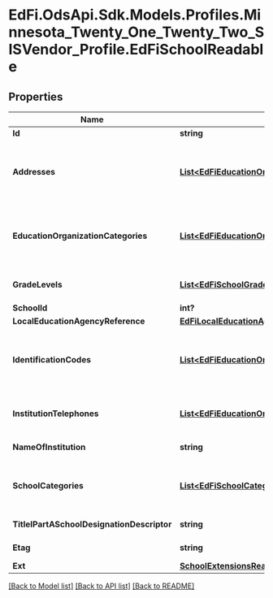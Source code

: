 # EdFi.OdsApi.Sdk.Models.Profiles.Minnesota_Twenty_One_Twenty_Two_SISVendor_Profile.EdFiSchoolReadable
## Properties

Name | Type | Description | Notes
------------ | ------------- | ------------- | -------------
**Id** | **string** |  | 
**Addresses** | [**List&lt;EdFiEducationOrganizationAddressSchoolReadable&gt;**](EdFiEducationOrganizationAddressSchoolReadable.md) | An unordered collection of educationOrganizationAddresses. The set of elements that describes the physical location of the education entity, including the street address, city, state, ZIP code, and ZIP code + 4. | 
**EducationOrganizationCategories** | [**List&lt;EdFiEducationOrganizationCategorySchoolReadable&gt;**](EdFiEducationOrganizationCategorySchoolReadable.md) | An unordered collection of educationOrganizationCategories. The classification of the education agency within the geographic boundaries of a state according to the level of administrative and operational control granted by the state. | 
**GradeLevels** | [**List&lt;EdFiSchoolGradeLevelReadable&gt;**](EdFiSchoolGradeLevelReadable.md) | An unordered collection of schoolGradeLevels. The grade levels served at the school. | 
**SchoolId** | **int?** | The identifier assigned to a school. | 
**LocalEducationAgencyReference** | [**EdFiLocalEducationAgencyReference**](EdFiLocalEducationAgencyReference.md) |  | [optional] 
**IdentificationCodes** | [**List&lt;EdFiEducationOrganizationIdentificationCodeSchoolReadable&gt;**](EdFiEducationOrganizationIdentificationCodeSchoolReadable.md) | An unordered collection of educationOrganizationIdentificationCodes. A unique number or alphanumeric code assigned to an education organization by a school, school system, a state, or other agency or entity. | [optional] 
**InstitutionTelephones** | [**List&lt;EdFiEducationOrganizationInstitutionTelephoneSchoolReadable&gt;**](EdFiEducationOrganizationInstitutionTelephoneSchoolReadable.md) | An unordered collection of educationOrganizationInstitutionTelephones. The 10-digit telephone number, including the area code, for the education entity. | [optional] 
**NameOfInstitution** | **string** | The full, legally accepted name of the institution. | 
**SchoolCategories** | [**List&lt;EdFiSchoolCategoryReadable&gt;**](EdFiSchoolCategoryReadable.md) | An unordered collection of schoolCategories. The one or more categories of school. For example: High School, Middle School, and/or Elementary School. | [optional] 
**TitleIPartASchoolDesignationDescriptor** | **string** | Denotes the Title I Part A designation for the school. | [optional] 
**Etag** | **string** | A unique system-generated value that identifies the version of the resource. | [optional] 
**Ext** | [**SchoolExtensionsReadable**](SchoolExtensionsReadable.md) |  | [optional] 

[[Back to Model list]](../README.md#documentation-for-models) [[Back to API list]](../README.md#documentation-for-api-endpoints) [[Back to README]](../README.md)

